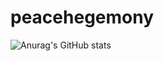 # peacehegemony

![Anurag's GitHub stats](https://github-readme-stats.vercel.app/api?username=anuraghazra&show_icons=true&theme=radical)
